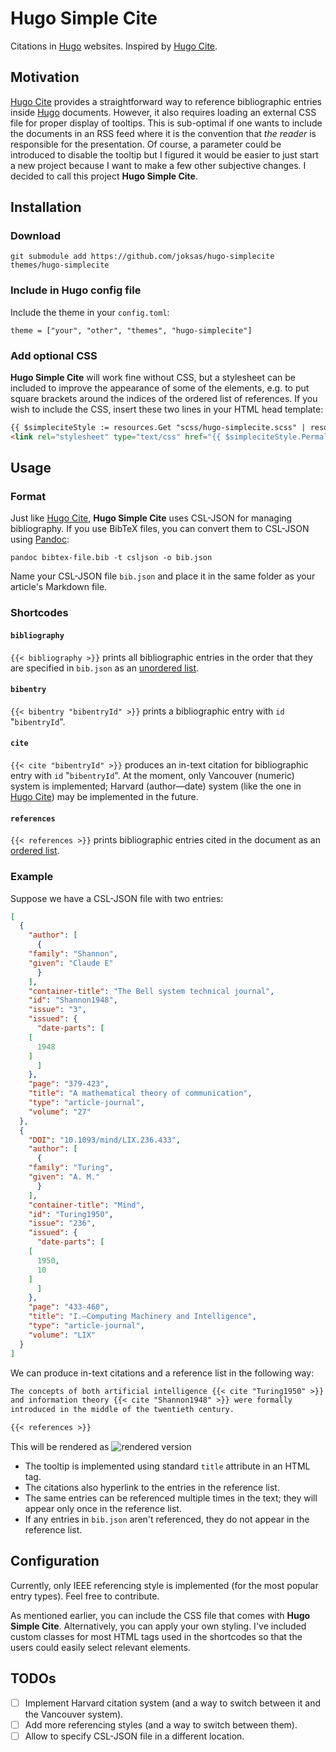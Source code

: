 # Hugo Simple Cite

Citations in [Hugo] websites. Inspired by [Hugo Cite].

## Motivation

[Hugo Cite] provides a straightforward way to reference bibliographic entries inside [Hugo] documents. However, it also requires loading an external CSS file for proper display of tooltips. This is sub-optimal if one wants to include the documents in an RSS feed where it is the convention that *the reader* is responsible for the presentation. Of course, a parameter could be introduced to disable the tooltip but I figured it would be easier to just start a new project because I want to make a few other subjective changes. I decided to call this project **Hugo Simple Cite**.

## Installation

### Download

```text
git submodule add https://github.com/joksas/hugo-simplecite themes/hugo-simplecite
```

### Include in Hugo config file

Include the theme in your `config.toml`:
```text
theme = ["your", "other", "themes", "hugo-simplecite"]
```

### Add optional CSS

**Hugo Simple Cite** will work fine without CSS, but a stylesheet can be included to improve the appearance of some of the elements, e.g. to put square brackets around the indices of the ordered list of references. If you wish to include the CSS, insert these two lines in your HTML head template:
```html
{{ $simpleciteStyle := resources.Get "scss/hugo-simplecite.scss" | resources.ToCSS | resources.Minify | resources.Fingerprint }}
<link rel="stylesheet" type="text/css" href="{{ $simpleciteStyle.Permalink }}">
```

## Usage

### Format

Just like [Hugo Cite], **Hugo Simple Cite** uses CSL-JSON for managing bibliography. If you use BibTeX files, you can convert them to CSL-JSON using [Pandoc](https://pandoc.org/):
```text
pandoc bibtex-file.bib -t csljson -o bib.json
```

Name your CSL-JSON file `bib.json` and place it in the same folder as your article's Markdown file.

### Shortcodes

#### `bibliography`

`{{< bibliography >}}` prints all bibliographic entries in the order that they are specified in `bib.json` as an [unordered list](https://developer.mozilla.org/en-US/docs/Web/HTML/Element/ul).

#### `bibentry`

`{{< bibentry "bibentryId" >}}` prints a bibliographic entry with `id` "`bibentryId`".

#### `cite`

`{{< cite "bibentryId" >}}` produces an in-text citation for bibliographic entry with `id` "`bibentryId`". At the moment, only Vancouver (numeric) system is implemented; Harvard (author⁠—date) system (like the one in [Hugo Cite]) may be implemented in the future.

#### `references`

`{{< references >}}` prints bibliographic entries cited in the document as an [ordered list](https://html.com/tags/ol/).

### Example

Suppose we have a CSL-JSON file with two entries:
```json
[
  {
    "author": [
      {
	"family": "Shannon",
	"given": "Claude E"
      }
    ],
    "container-title": "The Bell system technical journal",
    "id": "Shannon1948",
    "issue": "3",
    "issued": {
      "date-parts": [
	[
	  1948
	]
      ]
    },
    "page": "379-423",
    "title": "A mathematical theory of communication",
    "type": "article-journal",
    "volume": "27"
  },
  {
    "DOI": "10.1093/mind/LIX.236.433",
    "author": [
      {
	"family": "Turing",
	"given": "A. M."
      }
    ],
    "container-title": "Mind",
    "id": "Turing1950",
    "issue": "236",
    "issued": {
      "date-parts": [
	[
	  1950,
	  10
	]
      ]
    },
    "page": "433-460",
    "title": "I.—Computing Machinery and Intelligence",
    "type": "article-journal",
    "volume": "LIX"
  }
]
```

We can produce in-text citations and a reference list in the following way:
```markdown
The concepts of both artificial intelligence {{< cite "Turing1950" >}}
and information theory {{< cite "Shannon1948" >}} were formally
introduced in the middle of the twentieth century.

{{< references >}}
```

This will be rendered as
![rendered version](https://user-images.githubusercontent.com/46974359/117205288-5a5d9600-ade9-11eb-8de7-60beedd45b5e.gif)

* The tooltip is implemented using standard `title` attribute in an HTML tag.
* The citations also hyperlink to the entries in the reference list.
* The same entries can be referenced multiple times in the text; they will appear only once in the reference list.
* If any entries in `bib.json` aren't referenced, they do not appear in the reference list.

## Configuration

Currently, only IEEE referencing style is implemented (for the most popular entry types). Feel free to contribute.

As mentioned earlier, you can include the CSS file that comes with **Hugo Simple Cite**. Alternatively, you can apply your own styling. I've included custom classes for most HTML tags used in the shortcodes so that the users could easily select relevant elements.

## TODOs

- [ ] Implement Harvard citation system (and a way to switch between it and the Vancouver system).
- [ ] Add more referencing styles (and a way to switch between them).
- [ ] Allow to specify CSL-JSON file in a different location.

[Hugo]: https://gohugo.io/
[Hugo Cite]: https://github.com/loup-brun/hugo-cite
